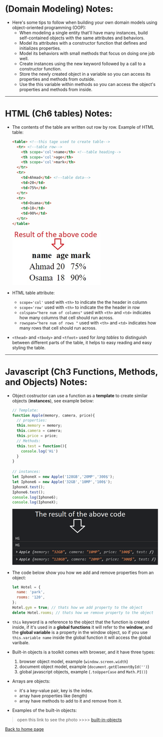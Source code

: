 # **(Domain Modeling) Notes:**

+ Here's some tips to follow when building your own domain models using object-oriented programming (OOP):
  + When modeling a single entity that'll have many instances, build self-contained objects with the same attributes and behaviors.
  + Model its attributes with a constructor function that defines and initializes properties.
  + Model its behaviors with small methods that focus on doing one job well.
  + Create instances using the new keyword followed by a call to a constructor function.
  + Store the newly created object in a variable so you can access its properties and methods from outside.
  + Use the this variable within methods so you can access the object's properties and methods from inside.

---
# **HTML (Ch6 tables) Notes:**

+ The contents of the table are written out row by row. Example of HTML table:

  ```html
  <table> <!--this tage used to create table-->
    <tr> <!--table row-->
      <th scope='col'>name</th> <!--table heading-->
      <th scope='col'>age</th>
      <th scope='col'>mark</th>
    </tr>
    <tr>
      <td>Ahmad</td> <!--table data-->
      <td>20</td>
      <td>75%</td>
    </tr>
    <tr>
      <td>Osama</td>
      <td>18</td>
      <td>90%</td>
    </tr>
  </table>
  ```
  ![table](img/table.jpg)

+ HTML table attribute:
  + `scope='col'` used with `<th>` to indicate the the header in column
  + `scope='row'` used with `<th>` to indicate the the header in row
  + `colspan="here num of columns"` used with `<th>` and `<td>` indicates how many columns that cell should run across.
  + `rowspan="here num of rows "` used with `<th>` and `<td>` indicates how many rows that cell should run across.

+ `<thead>` and `<tbody>` and `<tfoot>` used for *long tables* to distinguish between different parts of the table, it helps to easy reading and easy styling the table.

---
# **Javascript (Ch3 Functions, Methods, and Objects) Notes:**

+ Object costructor can use a function as a **template** to create similar objects (**instances**), see example below:

  ```javascript
  // Template:
  function Apple(memory, camera, price){
    // properties:
    this.memory = memory;
    this.camera = camera;
    this.price = price;
    // Methods:
    this.test = function(){
      console.log('Hi')
    }
  }

  // instances:
  let IphoneX = new Apple('128GB','20MP','300$');
  let Iphone6 = new Apple('32GB','10MP','100$');
  IphoneX.test();
  Iphone6.test();
  console.log(Iphone6);
  console.log(IphoneX);
  ```

  ![constructorObject](img/constructorObject.png)


+ The code below show you how we add and remove properties from an object:

  ```javascript
  let Hotel = {
    name: 'park',
    rooms: '120',
  };
  Hotel.gym = true; // thats how we add property to the object
  delete Hotel.rooms; // thats how we remove property to the object
  ```

+ `this` keyword is a reference to the object that the function is created inside, if it's used in a **global functions** it will refer to the **window**, and the **global variable** is a property in the window object, so if you use `this.variable name` inside the global function it will access the global varibale.

+ Built-in objects is a toolkit comes with browser, and it have three types:
  1. browser object model, example (`window.screen.width`)
  1. document object model, example (`document.getElementById('')`)
  1. global javascript objects, example (`.toUpperCase` and `Math.PI()`)

+ Arrays are objects:
  + it's a key-value pair, key is the index.
  + array have properties like (length)
  + array have methods to add to it and remove from it.

+ Examples of the built-in objects:

> open this link to see the photo >>>> 
[built-in-objects](https://drive.google.com/file/d/19H2MlFer5cLK9oJfJG8fWRTz6o9HtKpV/view?usp=sharing)



[Back to home page](../README.md)